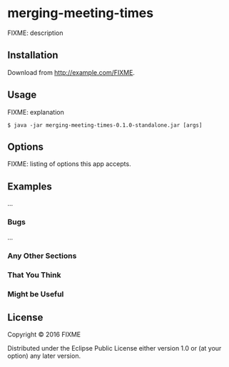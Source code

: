 # merging-meeting-times

FIXME: description

## Installation

Download from http://example.com/FIXME.

## Usage

FIXME: explanation

    $ java -jar merging-meeting-times-0.1.0-standalone.jar [args]

## Options

FIXME: listing of options this app accepts.

## Examples

...

### Bugs

...

### Any Other Sections
### That You Think
### Might be Useful

## License

Copyright © 2016 FIXME

Distributed under the Eclipse Public License either version 1.0 or (at
your option) any later version.
